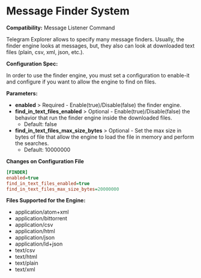 # Message Finder System

**Compatibility:** Message Listener Command

Telegram Explorer allows to specify many message finders. Usually, the finder engine looks at messages, but, they also can look at downloaded text files (plain, csv, xml, json, etc.). 

**Configuration Spec:**

In order to use the finder engine, you must set a configuration to enable-it and configure if you want to allow the engine to find on files.

**Parameters:**

  * **enabled** > Required - Enable(true)/Disable(false) the finder engine.
  * **find_in_text_files_enabled** > Optional - Enable(true)/Disable(false) the behavior that run the finder engine inside the downloaded files.
    * Default: false
  * **find_in_text_files_max_size_bytes** > Optional - Set the max size in bytes of file that allow the engine to load the file in memory and perform the searches.
    * Default: 10000000


**Changes on Configuration File**
```ini
[FINDER]
enabled=true
find_in_text_files_enabled=true
find_in_text_files_max_size_bytes=20000000
```

**Files Supported for the Engine:**

  * application/atom+xml
  * application/bittorrent
  * application/csv
  * application/html
  * application/json
  * application/ld+json
  * text/csv
  * text/html
  * text/plain
  * text/xml